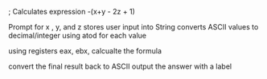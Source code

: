 ; Calculates expression -(x+y - 2z + 1)

Prompt for x , y, and z 
stores user input into String
converts ASCII values to decimal/integer using atod for each value

using registers eax, ebx, calcualte the formula 

convert the final result back to ASCII 
output the answer with a label
